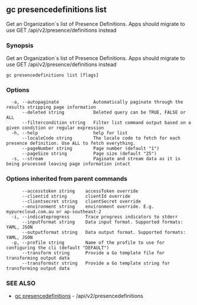 ## gc presencedefinitions list

Get an Organization`s list of Presence Definitions. Apps should migrate to use GET /api/v2/presence/definitions instead

### Synopsis

Get an Organization`s list of Presence Definitions. Apps should migrate to use GET /api/v2/presence/definitions instead

```
gc presencedefinitions list [flags]
```

### Options

```
  -a, --autopaginate             Automatically paginate through the results stripping page information
      --deleted string           Deleted query can be TRUE, FALSE or ALL
      --filtercondition string   Filter list command output based on a given condition or regular expression
  -h, --help                     help for list
      --localeCode string        The locale code to fetch for each presence definition. Use ALL to fetch everything.
      --pageNumber string        Page number (default "1")
      --pageSize string          Page size (default "25")
  -s, --stream                   Paginate and stream data as it is being processed leaving page information intact
```

### Options inherited from parent commands

```
      --accesstoken string    accessToken override
      --clientid string       clientId override
      --clientsecret string   clientSecret override
      --environment string    environment override. E.g. mypurecloud.com.au or ap-southeast-2
  -i, --indicateprogress      Trace progress indicators to stderr
      --inputformat string    Data input format. Supported formats: YAML, JSON
      --outputformat string   Data output format. Supported formats: YAML, JSON
  -p, --profile string        Name of the profile to use for configuring the cli (default "DEFAULT")
      --transform string      Provide a Go template file for transforming output data
      --transformstr string   Provide a Go template string for transforming output data
```

### SEE ALSO

* [gc presencedefinitions](gc_presencedefinitions.html)	 - /api/v2/presencedefinitions


